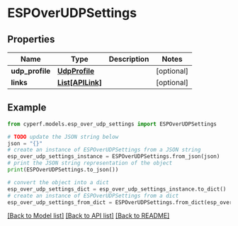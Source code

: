 # ESPOverUDPSettings


## Properties

Name | Type | Description | Notes
------------ | ------------- | ------------- | -------------
**udp_profile** | [**UdpProfile**](UdpProfile.md) |  | [optional] 
**links** | [**List[APILink]**](APILink.md) |  | [optional] 

## Example

```python
from cyperf.models.esp_over_udp_settings import ESPOverUDPSettings

# TODO update the JSON string below
json = "{}"
# create an instance of ESPOverUDPSettings from a JSON string
esp_over_udp_settings_instance = ESPOverUDPSettings.from_json(json)
# print the JSON string representation of the object
print(ESPOverUDPSettings.to_json())

# convert the object into a dict
esp_over_udp_settings_dict = esp_over_udp_settings_instance.to_dict()
# create an instance of ESPOverUDPSettings from a dict
esp_over_udp_settings_from_dict = ESPOverUDPSettings.from_dict(esp_over_udp_settings_dict)
```
[[Back to Model list]](../README.md#documentation-for-models) [[Back to API list]](../README.md#documentation-for-api-endpoints) [[Back to README]](../README.md)


